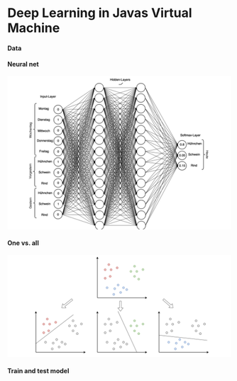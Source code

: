 # Deep Learning in Javas Virtual Machine

#### Data

#### Neural net
![net](docs/net.png)

#### One vs. all
![one vs all](docs/one_vs_all.png)

#### Train and test model
